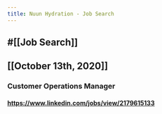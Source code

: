 ```yaml
---
title: Nuun Hydration - Job Search
---
```


## #[[Job Search]]

## 

## [[October 13th, 2020]]
### Customer Operations Manager
#### https://www.linkedin.com/jobs/view/2179615133
